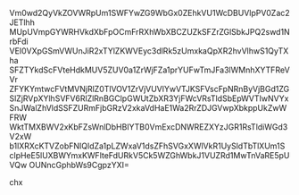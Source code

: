 Vm0wd2QyVkZOVWRpUm1SWFYwZG9WbGx0ZEhkVU1WcDBUVlpPV0Zac2JETlhh
MUpUVmpGYWRHVkdXbFpOCmFrRXhWbXBCZUZkSFZrZGlSbkJPQ2swd1NrbFdi
VEI0VXpGSmVWUnJiR2xTYlZKWVEyc3dlRk5zUmxkaQpXR2hvVlhwS1QyTXha
SFZTYkdScFVteHdkMUV5ZUV0a1ZrWjFZa1prYUFwTmJFa3lWMnhXYTFReVVr
ZFYKYmtwcFVtMVNjRlZ0TlVOV1ZrVjVUVlYwVTJKSFVscFpNRnByVjBGd1ZG
SlZjRVpXYlhSVFV6RlZlRnBGClpGWUtZbXR3YjFWcVRsTldSbEpWVTIwNVYx
SnJWalZhVldSSFZURmFjbGRzV2xkaVdHaE1Wa2RrZDJGVwpXbkppUkZwWFRW
WktTMXBWV2xKbFZsWnlDbHBIYTB0VmExcDNWREZXYzJGR1RsTldiWGd3V2xW
b1lXRXcKTVZobFNIQldZa1pLZWxaV1dsZFhSVGxXWlVkR1UySldTbTlXUm1S
clpHeE5lUXBWYmxKWFlteFdURkV5Ck5WZGhWbkJ1VUZRd1MwTnVaRE5pUVQw
OUNncGphbWs9CgpzYXI=

chx